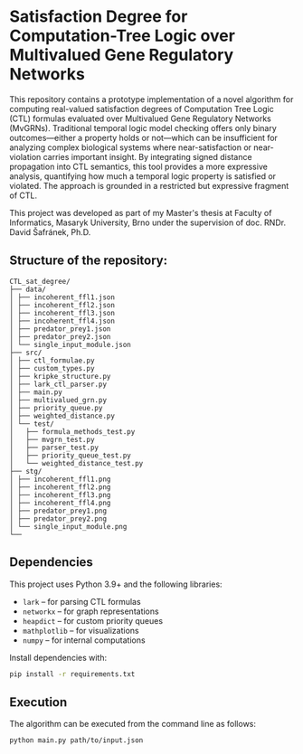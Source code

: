 # Satisfaction Degree for Computation-Tree Logic over Multivalued Gene Regulatory Networks

This repository contains a prototype implementation of a novel algorithm for computing real-valued satisfaction degrees of Computation Tree Logic (CTL) formulas evaluated over Multivalued Gene Regulatory Networks (MvGRNs). Traditional temporal logic model checking offers only binary outcomes—either a property holds or not—which can be insufficient for analyzing complex biological systems where near-satisfaction or near-violation carries important insight. By integrating signed distance propagation into CTL semantics, this tool provides a more expressive analysis, quantifying how much a temporal logic property is satisfied or violated. The approach is grounded in a restricted but expressive fragment of CTL.

This project was developed as part of my Master's thesis at Faculty of Informatics, Masaryk University, Brno under the supervision of doc. RNDr. David Šafránek, Ph.D.

## Structure of the repository:

```
CTL_sat_degree/
├── data/
│ ├── incoherent_ffl1.json
│ ├── incoherent_ffl2.json
│ ├── incoherent_ffl3.json
│ ├── incoherent_ffl4.json
│ ├── predator_prey1.json
│ ├── predator_prey2.json
│ └── single_input_module.json
├── src/
│ ├── ctl_formulae.py
│ ├── custom_types.py
│ ├── kripke_structure.py
│ ├── lark_ctl_parser.py
│ ├── main.py
│ ├── multivalued_grn.py
│ ├── priority_queue.py
│ ├── weighted_distance.py
│ └── test/
│   ├── formula_methods_test.py
│   ├── mvgrn_test.py
│   ├── parser_test.py
│   ├── priority_queue_test.py
│   └── weighted_distance_test.py
├── stg/
│ ├── incoherent_ffl1.png
│ ├── incoherent_ffl2.png
│ ├── incoherent_ffl3.png
│ ├── incoherent_ffl4.png
│ ├── predator_prey1.png
│ ├── predator_prey2.png
│ └── single_input_module.png
└──
```

## Dependencies

This project uses Python 3.9+ and the following libraries:

- `lark` – for parsing CTL formulas
- `networkx` – for graph representations
- `heapdict` – for custom priority queues
- `mathplotlib` – for visualizations
- `numpy` – for internal computations

Install dependencies with:

```bash
pip install -r requirements.txt
```

## Execution

The algorithm can be executed from the command line as follows:

```bash
python main.py path/to/input.json
```

